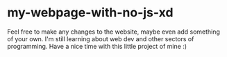 # my-webpage-with-no-js-xd

Feel free to make any changes to the website, maybe even add something of your own.
I'm still learning about web dev and other sectors of programming.
Have a nice time with this little project of mine :)
